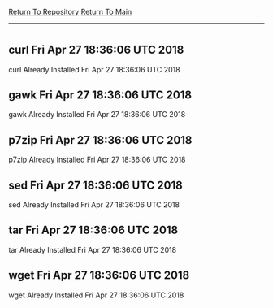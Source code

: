 [Return To Repository](https://github.com/deathbybandaid/piholeparser/)
[Return To Main](https://github.com/deathbybandaid/piholeparser/blob/master/RecentRunLogs/Mainlog.md)
____________________________________
# 
## curl Fri Apr 27 18:36:06 UTC 2018
curl Already Installed Fri Apr 27 18:36:06 UTC 2018
## gawk Fri Apr 27 18:36:06 UTC 2018
gawk Already Installed Fri Apr 27 18:36:06 UTC 2018
## p7zip Fri Apr 27 18:36:06 UTC 2018
p7zip Already Installed Fri Apr 27 18:36:06 UTC 2018
## sed Fri Apr 27 18:36:06 UTC 2018
sed Already Installed Fri Apr 27 18:36:06 UTC 2018
## tar Fri Apr 27 18:36:06 UTC 2018
tar Already Installed Fri Apr 27 18:36:06 UTC 2018
## wget Fri Apr 27 18:36:06 UTC 2018
wget Already Installed Fri Apr 27 18:36:06 UTC 2018
